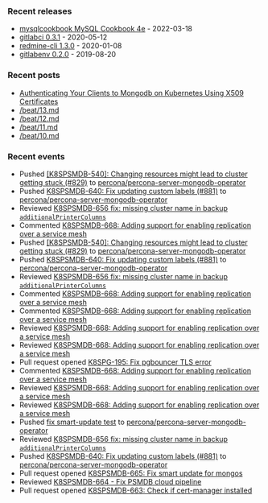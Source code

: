 ### Recent releases

* [mysqlcookbook MySQL Cookbook 4e](https://github.com/svetasmirnova/mysqlcookbook/releases/tag/1.0) - 2022-03-18
* [gitlabci 0.3.1](https://github.com/egegunes/gitlabci/releases/tag/0.3.1) - 2020-05-12
* [redmine-cli 1.3.0](https://github.com/egegunes/redmine-cli/releases/tag/1.3.0) - 2020-01-08
* [gitlabenv 0.2.0](https://github.com/egegunes/gitlabenv/releases/tag/0.2.0) - 2019-08-20

### Recent posts

* [Authenticating Your Clients to Mongodb on Kubernetes Using X509 Certificates](https://ege.dev/posts/authenticating-your-clients-to-mongodb-on-kubernetes-using-x509-certificates/)
* [/beat/13.md](https://ege.dev/beat/13/)
* [/beat/12.md](https://ege.dev/beat/12/)
* [/beat/11.md](https://ege.dev/beat/11/)
* [/beat/10.md](https://ege.dev/beat/10/)

### Recent events

* Pushed [[K8SPSMDB-540]: Changing resources might lead to cluster getting stuck (#829)](https://github.com/percona/percona-server-mongodb-operator/commit/f1998d900ee6cfba371b17d3e6bd68979df87646) to [percona/percona-server-mongodb-operator](https://github.com/percona/percona-server-mongodb-operator)
* Pushed [K8SPSMDB-640: Fix updating custom labels (#881)](https://github.com/percona/percona-server-mongodb-operator/commit/f172dbcf90cf784b41c16187be8ca30735572353) to [percona/percona-server-mongodb-operator](https://github.com/percona/percona-server-mongodb-operator)
* Reviewed [K8SPSMDB-656 fix: missing cluster name in backup `additionalPrinterColumns`](https://github.com/percona/percona-server-mongodb-operator/pull/909)
* Commented [K8SPSMDB-668: Adding support for enabling replication over a service mesh](https://github.com/percona/percona-server-mongodb-operator/pull/920)
* Pushed [[K8SPSMDB-540]: Changing resources might lead to cluster getting stuck (#829)](https://github.com/percona/percona-server-mongodb-operator/commit/f1998d900ee6cfba371b17d3e6bd68979df87646) to [percona/percona-server-mongodb-operator](https://github.com/percona/percona-server-mongodb-operator)
* Pushed [K8SPSMDB-640: Fix updating custom labels (#881)](https://github.com/percona/percona-server-mongodb-operator/commit/f172dbcf90cf784b41c16187be8ca30735572353) to [percona/percona-server-mongodb-operator](https://github.com/percona/percona-server-mongodb-operator)
* Reviewed [K8SPSMDB-656 fix: missing cluster name in backup `additionalPrinterColumns`](https://github.com/percona/percona-server-mongodb-operator/pull/909)
* Commented [K8SPSMDB-668: Adding support for enabling replication over a service mesh](https://github.com/percona/percona-server-mongodb-operator/pull/920)
* Commented [K8SPSMDB-668: Adding support for enabling replication over a service mesh](https://github.com/percona/percona-server-mongodb-operator/pull/920)
* Reviewed [K8SPSMDB-668: Adding support for enabling replication over a service mesh](https://github.com/percona/percona-server-mongodb-operator/pull/920)
* Reviewed [K8SPSMDB-668: Adding support for enabling replication over a service mesh](https://github.com/percona/percona-server-mongodb-operator/pull/920)
* Pull request opened [K8SPG-195: Fix pgbouncer TLS error](https://github.com/percona/percona-postgresql-operator/pull/233)
* Commented [K8SPSMDB-668: Adding support for enabling replication over a service mesh](https://github.com/percona/percona-server-mongodb-operator/pull/920)
* Reviewed [K8SPSMDB-668: Adding support for enabling replication over a service mesh](https://github.com/percona/percona-server-mongodb-operator/pull/920)
* Reviewed [K8SPSMDB-668: Adding support for enabling replication over a service mesh](https://github.com/percona/percona-server-mongodb-operator/pull/920)
* Pushed [fix smart-update test](https://github.com/percona/percona-server-mongodb-operator/commit/47120f90edf3854c65ef58f8365d92f1f949751b) to [percona/percona-server-mongodb-operator](https://github.com/percona/percona-server-mongodb-operator)
* Reviewed [K8SPSMDB-656 fix: missing cluster name in backup `additionalPrinterColumns`](https://github.com/percona/percona-server-mongodb-operator/pull/909)
* Pushed [K8SPSMDB-640: Fix updating custom labels (#881)](https://github.com/percona/percona-server-mongodb-operator/commit/f172dbcf90cf784b41c16187be8ca30735572353) to [percona/percona-server-mongodb-operator](https://github.com/percona/percona-server-mongodb-operator)
* Pull request opened [K8SPSMDB-665: Fix smart update for mongos](https://github.com/percona/percona-server-mongodb-operator/pull/919)
* Reviewed [K8SPSMDB-664 - Fix PSMDB cloud pipeline](https://github.com/Percona-Lab/jenkins-pipelines/pull/1448)
* Pull request opened [K8SPSMDB-663: Check if cert-manager installed](https://github.com/percona/percona-server-mongodb-operator/pull/918)
